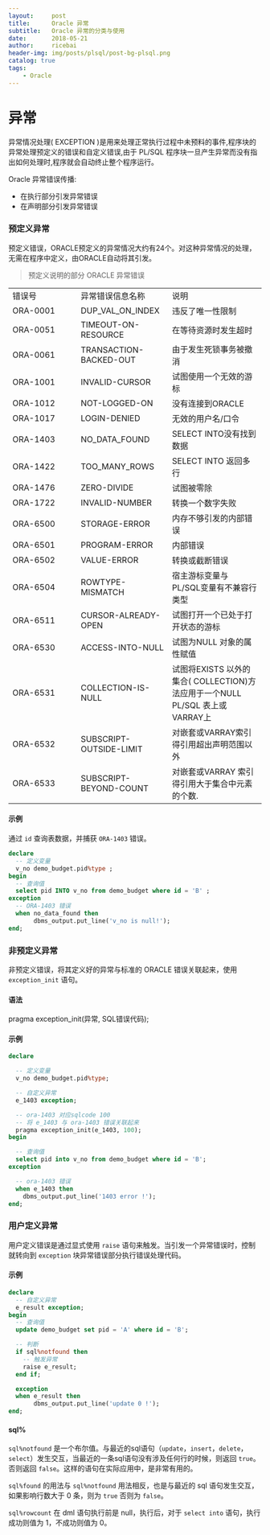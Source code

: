 ```yaml
---
layout:     post
title:      Oracle 异常
subtitle:   Oracle 异常的分类与使用
date:       2018-05-21
author:     ricebai
header-img: img/posts/plsql/post-bg-plsql.png
catalog: true
tags:
    - Oracle
---
```


# 异常

异常情况处理( EXCEPTION )是用来处理正常执行过程中未预料的事件,程序块的异常处理预定义的错误和自定义错误,由于 PL/SQL 程序块一旦产生异常而没有指出如何处理时,程序就会自动终止整个程序运行。

Oracle 异常错误传播:

- 在执行部分引发异常错误
- 在声明部分引发异常错误


### 预定义异常

预定义错误，ORACLE预定义的异常情况大约有24个。对这种异常情况的处理，无需在程序中定义，由ORACLE自动将其引发。

> 预定义说明的部分 ORACLE 异常错误

<TABLE WIDTH="100%">
  <TR>
    <TD WIDTH="120">错误号</TD>
    <TD>异常错误信息名称</TD>
    <TD>说明</TD>
  </TR>
  <TR>
    <TD>ORA-0001</TD>
    <TD>DUP_VAL_ON_INDEX</TD>
    <TD>违反了唯一性限制</TD>
  </TR>
  <TR>
    <TD>ORA-0051</TD>
    <TD>TIMEOUT-ON-RESOURCE</TD>
    <TD>在等待资源时发生超时</TD>
  </TR>
  <TR>
    <TD>ORA-0061</TD>
    <TD>TRANSACTION-BACKED-OUT</TD>
    <TD>由于发生死锁事务被撤消</TD>
  </TR>
  <TR>
    <TD>ORA-1001</TD>
    <TD>INVALID-CURSOR</TD>
    <TD>试图使用一个无效的游标</TD>
  </TR>
  <TR>
    <TD>ORA-1012</TD>
    <TD>NOT-LOGGED-ON</TD>
    <TD>没有连接到ORACLE</TD>
  </TR>
  <TR>
    <TD>ORA-1017</TD>
    <TD>LOGIN-DENIED</TD>
    <TD>无效的用户名/口令</TD>
  </TR>
  <TR>
    <TD>ORA-1403</TD>
    <TD>NO_DATA_FOUND</TD>
    <TD>SELECT INTO没有找到数据</TD>
  </TR>
  <TR>
    <TD>ORA-1422</TD>
    <TD>TOO_MANY_ROWS</TD>
    <TD>SELECT INTO 返回多行</TD>
  </TR>
  <TR>
    <TD>ORA-1476</TD>
    <TD>ZERO-DIVIDE</TD>
    <TD>试图被零除</TD>
  </TR>
  <TR>
    <TD>ORA-1722</TD>
    <TD>INVALID-NUMBER</TD>
    <TD>转换一个数字失败</TD>
  </TR>
  <TR>
    <TD>ORA-6500</TD>
    <TD>STORAGE-ERROR</TD>
    <TD>内存不够引发的内部错误</TD>
  </TR>
  <TR>
    <TD>ORA-6501</TD>
    <TD>PROGRAM-ERROR</TD>
    <TD>内部错误</TD>
  </TR>
  <TR>
    <TD>ORA-6502</TD>
    <TD>VALUE-ERROR</TD>
    <TD>转换或截断错误</TD>
  </TR>
  <TR>
    <TD>ORA-6504</TD>
    <TD>ROWTYPE-MISMATCH</TD>
    <TD>宿主游标变量与 PL/SQL变量有不兼容行类型</TD>
  </TR>
  <TR>
    <TD>ORA-6511</TD>
    <TD>CURSOR-ALREADY-OPEN</TD>
    <TD>试图打开一个已处于打开状态的游标</TD>
  </TR>
  <TR>
    <TD>ORA-6530</TD>
    <TD>ACCESS-INTO-NULL</TD>
    <TD>试图为NULL 对象的属性赋值</TD>
  </TR>
  <TR>
    <TD>ORA-6531</TD>
    <TD>COLLECTION-IS-NULL</TD>
    <TD>试图将EXISTS 以外的集合( COLLECTION)方法应用于一个NULL PL/SQL 表上或VARRAY上</TD>
  </TR>
  <TR>
    <TD>ORA-6532</TD>
    <TD>SUBSCRIPT-OUTSIDE-LIMIT</TD>
    <TD>对嵌套或VARRAY索引得引用超出声明范围以外</TD>
  </TR>
  <TR>
    <TD>ORA-6533</TD>
    <TD>SUBSCRIPT-BEYOND-COUNT</TD>
    <TD>对嵌套或VARRAY 索引得引用大于集合中元素的个数.</TD>
  </TR>
</TABLE>

#### 示例

通过 `id` 查询表数据，并捕获 `ORA-1403` 错误。

``` SQL
declare
  -- 定义变量
  v_no demo_budget.pid%type ;
begin
  -- 查询值
  select pid INTO v_no from demo_budget where id = 'B' ;
exception
  -- ORA-1403 错误
  when no_data_found then
       dbms_output.put_line('v_no is null!');
end;
```

### 非预定义异常

非预定义错误，将其定义好的异常与标准的 ORACLE 错误关联起来，使用 `exception_init` 语句。

#### 语法

pragma exception_init(异常, SQL错误代码);

#### 示例

``` SQL
declare

  -- 定义变量
  v_no demo_budget.pid%type;

  -- 自定义异常
  e_1403 exception;

  -- ora-1403 对应sqlcode 100
  -- 将 e_1403 与 ora-1403 错误关联起来
  pragma exception_init(e_1403, 100);
begin

  -- 查询值
  select pid into v_no from demo_budget where id = 'B';
exception

  -- ora-1403 错误
  when e_1403 then
    dbms_output.put_line('1403 error !');
end;
```

### 用户定义异常

用户定义错误是通过显式使用 `raise` 语句来触发。当引发一个异常错误时，控制就转向到 `exception` 块异常错误部分执行错误处理代码。

#### 示例

``` SQL
declare
  -- 自定义异常
  e_result exception;
begin
  -- 查询值
  update demo_budget set pid = 'A' where id = 'B';

  -- 判断
  if sql%notfound then
    -- 触发异常
    raise e_result;
  end if;

  exception
  when e_result then
       dbms_output.put_line('update 0 !');
end;
```

#### sql%

`sql%notfound` 是一个布尔值。与最近的sql语句（`update`，`insert`，`delete`，`select`）发生交互，当最近的一条sql语句没有涉及任何行的时候，则返回 `true`。否则返回 `false`。这样的语句在实际应用中，是非常有用的。

`sql%found` 的用法与 `sql%notfound` 用法相反，也是与最近的 sql 语句发生交互，如果影响行数大于 0 条，则为 `true` 否则为 `false`。

`sql%rowcount` 在 dml 语句执行前是 null，执行后，对于 `select into` 语句，执行成功则值为 1，不成功则值为 0。
